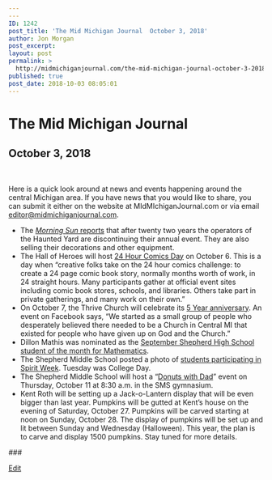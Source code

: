 ```yaml
---
---
ID: 1242
post_title: 'The Mid Michigan Journal  October 3, 2018'
author: Jon Morgan
post_excerpt:
layout: post
permalink: >
  http://midmichiganjournal.com/the-mid-michigan-journal-october-3-2018
published: true
post_date: 2018-10-03 08:05:01
---
```

<h1>The Mid Michigan Journal</h1>
<h2>October 3, 2018</h2>
&nbsp;

Here is a quick look around at news and events happening around the central Michigan area. If you have news that you would like to share, you can submit it either on the website at MIdMIchiganJournal.com or via email <a href="mailto:editor@midmichiganjournal.com">editor@midmichiganjournal.com</a>.
<ul>
 	<li>The <a href="https://www.themorningsun.com/news/haunted-yard-for-sale-mt-pleasant-couple-calls-quits-on/article_9e3c6392-c6fb-11e8-a1db-cf811d9cc33a.html"><i>Morning Sun</i> reports</a> that after twenty two years the operators of the Haunted Yard are discontinuing their annual event. They are also selling their decorations and other equipment.</li>
 	<li>The Hall of Heroes will host <a href="https://www.facebook.com/events/638987033162924/">24 Hour Comics Day</a> on October 6. This is a day when “creative folks take on the 24 hour comics challenge: to create a 24 page comic book story, normally months worth of work, in 24 straight hours. Many participants gather at official event sites including comic book stores, schools, and libraries. Others take part in private gatherings, and many work on their own.”</li>
 	<li>On October 7, the Thrive Church will celebrate its <a href="https://www.facebook.com/events/1108653312622864/">5 Year anniversary</a>. An event on Facebook says, “We started as a small group of people who desperately believed there needed to be a Church in Central MI that existed for people who have given up on God and the Church.”</li>
 	<li>Dillon Mathis was nominated as the <a href="https://www.facebook.com/shepherdmihs/photos/a.228594334002326/907180092810410/?type=3&amp;theater">September Shepherd High School student of the month for Mathematics</a>.</li>
 	<li>The Shepherd Middle School posted a photo of <a href="https://www.facebook.com/sms.shepherdmi/photos/a.611899568919561/1775004759275697/?type=3&amp;__xts__%5B0%5D=68.ARC0HuuJ4HG5ot72nsUuzESu37-oH2DISCXhOl2_WQmZu2V8_hVGQHScRj1jXVqVeKdBHnQKAuABKG9_tyD0ppv4tZzTQazkPtIODTntIuQp9gWrzBXK65-a3m9fUVCIZOqnwRkINUIDlmx2X8AWBN_wlAIyMCjRVquLTAIltCVCateW7gHuJA&amp;__tn__=-R">students participating in Spirit Week</a>. Tuesday was College Day.</li>
 	<li>The Shepherd Middle School will host a “<a href="https://www.facebook.com/sms.shepherdmi/photos/a.611899568919561/1770574036385436/?type=3&amp;__xts__%5B0%5D=68.ARAzLnRQPoUah61wyRHyOyfl7I9t-3LcpgV4y9hu6VUtHH1nw6k4TwE8iPs4Dg7UKZz0dxObRFJB_XLfpNetjZNgxfxYkofni3kp684c6xVHan8Ce_0mdSNiVrxFI8-D1YZ7FYCM-4u_l5lbBpRs0MA1Tdl5tmx0PPu6YN6xPVaDCtQUIHhL0g&amp;__tn__=-R">Donuts with Dad</a>” event on Thursday, October 11 at 8:30 a.m. in the SMS gymnasium.</li>
 	<li>Kent Roth will be setting up a Jack-o-Lantern display that will be even bigger than last year. Pumpkins will be gutted at Kent’s house on the evening of Saturday, October 27. Pumpkins will be carved starting at noon on Sunday, October 28. The display of pumpkins will be set up and lit between Sunday and Wednesday (Halloween). This year, the plan is to carve and display 1500 pumpkins. Stay tuned for more details.</li>
</ul>
###

<a href="https://docs.google.com/document/d/1_sCiGXHczyXl8Pnf494P2Vi-qgAat2ud9rtiHLZMXZk/edit?usp=sharing">Edit</a>